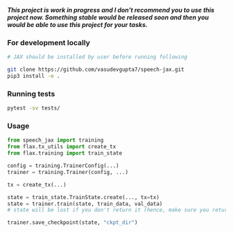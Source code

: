 ***This project is work in progress and I don't recommend you to use this project now. Something stable would be released soon and then you would be able to use this project for your tasks.***

### For development locally

```bash
# JAX should be installed by user before running following

git clone https://github.com/vasudevgupta7/speech-jax.git
pip3 install -e .
```

### Running tests

```bash
pytest -sv tests/
```

### Usage

```python
from speech_jax import training
from flax.tx_utils import create_tx
from flax.training import train_state

config = training.TrainerConfig(...)
trainer = training.Trainer(config, ...)

tx = create_tx(...)

state = train_state.TrainState.create(..., tx=tx)
state = trainer.train(state, train_data, val_data)
# state will be lost if you don't return it (hence, make sure you return it)

trainer.save_checkpoint(state, "ckpt_dir")
```
